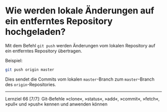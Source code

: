 # Wie werden lokale Änderungen auf ein entferntes Repository hochgeladen?

Mit dem Befehl `git push` werden Änderungen vom lokalen Repository auf ein entferntes Repository übertragen.

Beispiel:
```bash
git push origin master
```
Dies sendet die Commits vom lokalen `master`-Branch zum `master`-Branch des `origin`-Repositories.

---

Lernziel 66 \[7/7\]: Git-Befehle »clone«, »status«, »add«, »commit«, »fetch«, »pull« und »push« kennen und anwenden können
